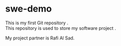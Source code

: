 # swe-demo
This is my first Git repository . 
<br>
This repository is used to store my software project . 

My project partner is Rafi Al Sad.